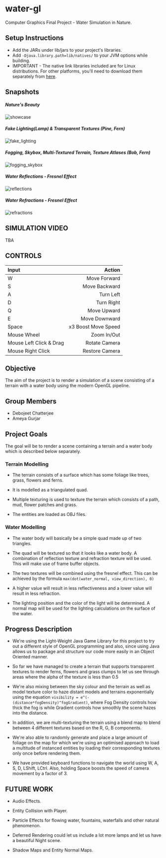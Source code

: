 # water-gl
Computer Graphics Final Project - Water Simulation in Nature.

## Setup Instructions
* Add the JARs under lib/jars to your project's libraries.
* Add `-Djava.library.path=lib/natives/` to your JVM options while building.
* IMPORTANT - The native link libraries included are for Linux distributions.
For other platforms, you'll need to download them separately from [here](https://sourceforge.net/projects/java-game-lib/files/Official%20Releases/LWJGL%202.9.3/).

## Snapshots

##### Nature's Beauty
![showcase](snaps/showcase.png)

##### Fake Lighting(Lamp) & Transparent Textures (Pine, Fern)
![fake_lighting](snaps/fake_lighting.png)

##### Fogging, Skybox, Multi-Textured Terrain, Texture Atlases (Bob, Fern)
![fogging_skybox](snaps/fogging_skybox.png)

##### Water Reflections - Fresnel Effect
![reflections](snaps/reflections.png)

##### Water Refractions - Fresnel Effect
![refractions](snaps/refractions.png)

## SIMULATION VIDEO
TBA

## CONTROLS

| Input | Action |
|:----|--------:|
| W | Move Forward |
| S | Move Backward |
| A | Turn Left |
| D | Turn Right |
| Q | Move Upward |
| E | Move Downward |
| Space | x3 Boost Move Speed |
| Mouse Wheel | Zoom In/Out |
| Mouse Left Click & Drag | Rotate Camera |
| Mouse Right Click | Restore Camera |

## Objective
The aim of the project is to render a simulation of a scene consisting of a terrain with a water body using the modern OpenGL pipeline.

## Group Members
* Debojeet Chatterjee
* Ameya Gurjar

## Project Goals

The goal will be to render a scene containing a terrain and a water body which is described below separately.

### Terrain Modelling

* The terrain consists of a surface which has some foliage like trees, grass, flowers and ferns.

* It is modelled as a triangulated quad.

* Multiple texturing is used to texture the terrain which consists of a path, mud, flower patches and grass.

* The entities are loaded as OBJ files.
  
### Water Modelling

* The water body will basically be a simple quad made up of two triangles.

* The quad will be textured so that it looks like a water body. A combination of reflection texture and refraction texture will be used. This will make use of frame buffer objects.

* The two textures will be combined using the fresnel effect. This can be achieved by the formula
`max(dot(water_normal, view_direction), 0)`

* A higher value will result in less reflectiveness and a lower value will result in less refraction.  

* The lighting position and the color of the light will be determined. A normal map will be used for the lighting calculations on the surface of the water.

## Progress Description

* We're using the Light-Weight Java Game Library for this project to try out a different style of OpenGL programming and also,
since using Java allows us to package and structure our code more easily in an Object Oriented manner.

* So far we have managed to create a terrain that supports transparent textures to render ferns, flowers and grass clumps
to let us see through areas where the alpha of the texture is less than 0.5

* We're also mixing between the sky colour and the terrain as well as model texture color to haze distant models and terrains exponentially
using the equation `visibility = e^(-(distance*fogDensity)^fogGradient)`, 
where Fog Density controls how thick the fog is while Gradient controls how smoothly the scene hazes into the distance.

* In addition, we are multi-texturing the terrain using a blend map to blend between 4 different textures based on the R, G, B components.

* We're also able to randomly generate and place a large amount of foliage on the map for which we're using an optimised approach to load
a multitude of instanced entities by loading their corresponding textures only once before rendering them.

* We have provided keyboard functions to navigate the world using W, A, S, D, LShift, LCtrl. Also, holding Space boosts the speed of 
camera movement by a factor of 3.

## FUTURE WORK

* Audio Effects.

* Entity Collision with Player.

* Particle Effects for flowing water, fountains, waterfalls and other natural phenomenon.

* Deferred Rendering could let us include a lot more lamps and let us have a beautiful Night scene.

* Shadow Maps and Entity Normal Maps.